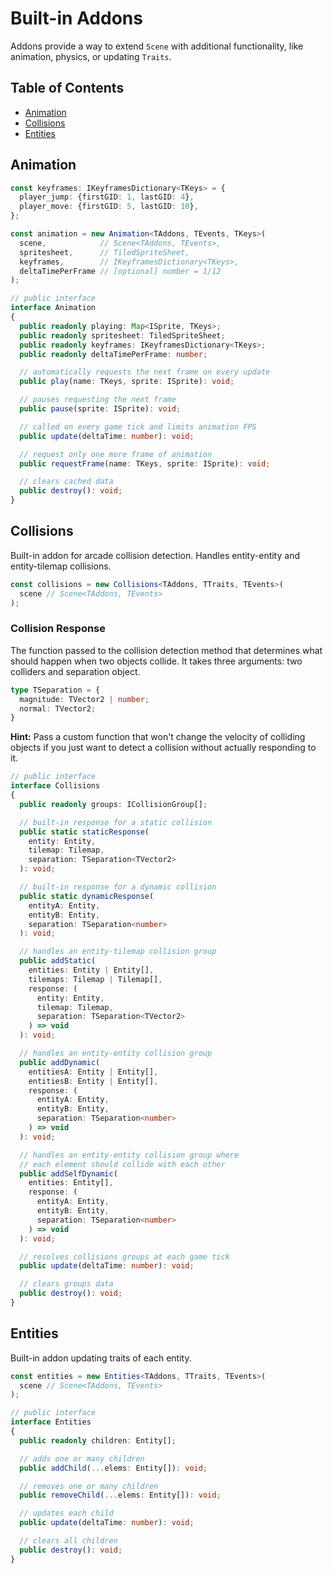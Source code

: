# Built-in Addons

Addons provide a way to extend `Scene` with additional functionality, like animation, physics, or updating `Traits`.

## Table of Contents

- [Animation](#animation)
- [Collisions](#collisions)
- [Entities](#entities)

## Animation

```ts
const keyframes: IKeyframesDictionary<TKeys> = {
  player_jump: {firstGID: 1, lastGID: 4},
  player_move: {firstGID: 5, lastGID: 10},
};

const animation = new Animation<TAddons, TEvents, TKeys>(
  scene,            // Scene<TAddons, TEvents>,
  spritesheet,      // TiledSpriteSheet,
  keyframes,        // IKeyframesDictionary<TKeys>,
  deltaTimePerFrame // [optional] number = 1/12
);
```

```ts
// public interface
interface Animation
{
  public readonly playing: Map<ISprite, TKeys>;
  public readonly spritesheet: TiledSpriteSheet;
  public readonly keyframes: IKeyframesDictionary<TKeys>;
  public readonly deltaTimePerFrame: number;

  // automatically requests the next frame on every update
  public play(name: TKeys, sprite: ISprite): void;

  // pauses requesting the next frame
  public pause(sprite: ISprite): void;

  // called on every game tick and limits animation FPS
  public update(deltaTime: number): void;

  // request only one more frame of animation
  public requestFrame(name: TKeys, sprite: ISprite): void;

  // clears cached data
  public destroy(): void;
}
```

## Collisions

Built-in addon for arcade collision detection. Handles entity-entity and entity-tilemap collisions.

```ts
const collisions = new Collisions<TAddons, TTraits, TEvents>(
  scene // Scene<TAddons, TEvents>
);
```

### Collision Response

The function passed to the collision detection method that determines what should happen when two objects collide. It takes three arguments: two colliders and separation object.

```ts
type TSeparation = {
  magnitude: TVector2 | number;
  normal: TVector2;
}
```

**Hint:** Pass a custom function that won't change the velocity of colliding objects if you just want to detect a collision without actually responding to it.

```ts
// public interface
interface Collisions
{
  public readonly groups: ICollisionGroup[];

  // built-in response for a static collision
  public static staticResponse(
    entity: Entity,
    tilemap: Tilemap,
    separation: TSeparation<TVector2>
  ): void;

  // built-in response for a dynamic collision
  public static dynamicResponse(
    entityA: Entity,
    entityB: Entity,
    separation: TSeparation<number>
  ): void;

  // handles an entity-tilemap collision group
  public addStatic(
    entities: Entity | Entity[],
    tilemaps: Tilemap | Tilemap[],
    response: (
      entity: Entity,
      tilemap: Tilemap,
      separation: TSeparation<TVector2>
    ) => void
  ): void;

  // handles an entity-entity collision group
  public addDynamic(
    entitiesA: Entity | Entity[],
    entitiesB: Entity | Entity[],
    response: (
      entityA: Entity,
      entityB: Entity,
      separation: TSeparation<number>
    ) => void
  ): void;

  // handles an entity-entity collision group where
  // each element should collide with each other
  public addSelfDynamic(
    entities: Entity[],
    response: (
      entityA: Entity,
      entityB: Entity,
      separation: TSeparation<number>
    ) => void
  ): void;

  // resolves collisions groups at each game tick
  public update(deltaTime: number): void;

  // clears groups data 
  public destroy(): void;
}
```

## Entities

Built-in addon updating traits of each entity.

```ts
const entities = new Entities<TAddons, TTraits, TEvents>(
  scene // Scene<TAddons, TEvents>
);
```

```ts
// public interface
interface Entities
{
  public readonly children: Entity[];

  // adds one or many children
  public addChild(...elems: Entity[]): void;

  // removes one or many children
  public removeChild(...elems: Entity[]): void;

  // updates each child
  public update(deltaTime: number): void;

  // clears all children
  public destroy(): void;
}
```
